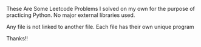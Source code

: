 These Are Some Leetcode Problems I solved on my own for the purpose of practicing Python. No major external libraries used.

Any file is not linked to another file. Each file has their own unique program

Thanks!!

